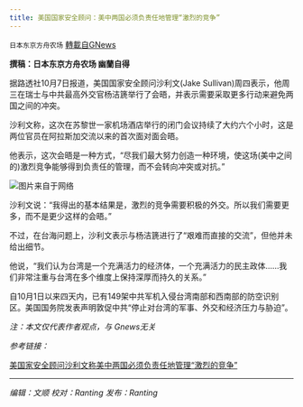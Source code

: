 ```yaml
---
title: 美国国家安全顾问：美中两国必须负责任地管理“激烈的竞争”
---
```

`日本东京方舟农场` [轉載自GNews](https://gnews.org/zh-hans/1581732/)

**撰稿：日本东京方舟农场 幽蘭自得**

据路透社10月7日报道，美国国家安全顾问沙利文(Jake Sullivan)周四表示，他周三在瑞士与中共最高外交官杨洁篪举行了会晤，并表示需要采取更多行动来避免两国之间的冲突。

沙利文称，这次在苏黎世一家机场酒店举行的闭门会议持续了大约六个小时，这是两位官员在阿拉斯加交流以来的首次面对面会晤。

他表示，这次会晤是一种方式，“尽我们最大努力创造一种环境，使这场(美中之间的)激烈竞争能够得到负责任的管理，而不会转向冲突或对抗。”

![](https://assets.gnews.org/wp-content/uploads/2021/10/ee2c0c7cb8d8b133a6b9bdfdcb3cec0b.jpg)图片来自于网络

沙利文说：“我得出的基本结果是，激烈的竞争需要积极的外交。所以我们需要更多，而不是更少这样的会晤。”

不过，在台海问题上，沙利文表示与杨洁篪进行了“艰难而直接的交流”，但他并未给出细节。

他说，“我们认为台湾是一个充满活力的经济体，一个充满活力的民主政体……我们非常注重与台湾在多个维度上保持深厚而持久的关系。”

自10月1日以来四天内，已有149架中共军机入侵台湾南部和西南部的防空识别区。美国国务院发表声明敦促中共“停止对台湾的军事、外交和经济压力与胁迫”。

*注：本文仅代表作者观点，与 Gnews无关*

*参考链接：*

[美国家安全顾问沙利文称美中两国必须负责任地管理“激烈的竞争”](https://cn.reuters.com/article/usa-china-competition-management-1007-th-idCNKBS2GY025)

* * *

*编辑：文顺 校对：Ranting 发布：Ranting*

